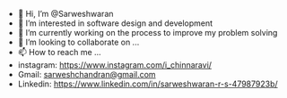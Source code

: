 - 👋 Hi, I’m @Sarweshwaran
- 👀 I’m interested in software design and development
- 🌱 I’m currently working on the process to improve my problem solving
- 💞️ I’m looking to collaborate on ...
- 📫 How to reach me ...
- instagram: https://www.instagram.com/i_chinnaravi/
- Gmail: sarweshchandran@gmail.com
- Linkedin: https://www.linkedin.com/in/sarweshwaran-r-s-47987923b/

<!---
Sarweshchandran/Sarweshchandran is a ✨ special ✨ repository because its `README.md` (this file) appears on your GitHub profile.
You can click the Preview link to take a look at your changes.
--->
